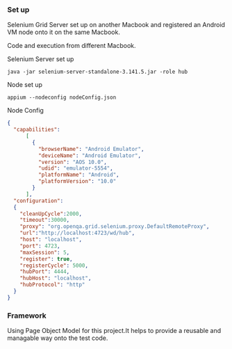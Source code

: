 
### Set up
Selenium Grid Server set up on another Macbook and registered an Android VM node onto it on the same Macbook.

Code and execution from different Macbook.

Selenium Server set up
```shell
java -jar selenium-server-standalone-3.141.5.jar -role hub
```

Node set up
```shell
appium --nodeconfig nodeConfig.json
```

Node Config
```json
{
  "capabilities":
      [
        {
          "browserName": "Android Emulator",
          "deviceName": "Android Emulator",
          "version": "AOS 10.0",
          "udid": "emulator-5554",
          "platformName": "Android",
          "platformVersion": "10.0"
        }
      ],
  "configuration":
  {
    "cleanUpCycle":2000,
    "timeout":30000,
    "proxy": "org.openqa.grid.selenium.proxy.DefaultRemoteProxy",
    "url":"http://localhost:4723/wd/hub",
    "host": "localhost",
    "port": 4723,
    "maxSession": 5,
    "register": true,
    "registerCycle": 5000,
    "hubPort": 4444,
    "hubHost": "localhost",
    "hubProtocol": "http"
  }
}
```

### Framework
Using Page Object Model for this project.It helps to provide a reusable and managable way onto the test code.



